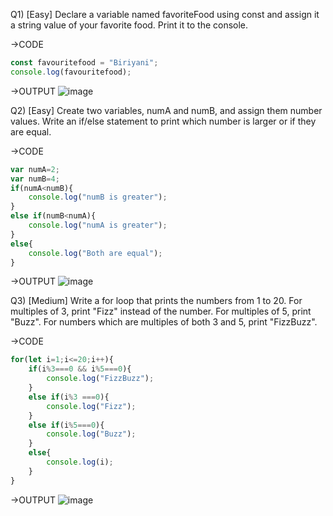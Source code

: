 Q1) [Easy] Declare a variable named favoriteFood using const and assign it a string value of your favorite food. Print it to the console.

->CODE
```js
const favouritefood = "Biriyani";
console.log(favouritefood);
```
->OUTPUT
![image](https://github.com/user-attachments/assets/215a57b0-a648-41d5-9057-0ed5c46e4122)



Q2) [Easy] Create two variables, numA and numB, and assign them number values. Write an if/else statement to print which number is larger or if they are equal.

->CODE
```js
var numA=2;
var numB=4;
if(numA<numB){
    console.log("numB is greater");
}
else if(numB<numA){
    console.log("numA is greater");
}
else{
    console.log("Both are equal");
}
```
->OUTPUT
![image](https://github.com/user-attachments/assets/553cec32-56df-4438-8eb7-5ff91337cc09)



Q3) [Medium] Write a for loop that prints the numbers from 1 to 20. For multiples of 3, print "Fizz" instead of the number. For multiples of 5, print "Buzz". For numbers which are multiples of both 3 and 5, print "FizzBuzz".

->CODE
```js
for(let i=1;i<=20;i++){
    if(i%3===0 && i%5===0){
        console.log("FizzBuzz");
    }
    else if(i%3 ===0){
        console.log("Fizz");
    }
    else if(i%5===0){
        console.log("Buzz");
    }
    else{
        console.log(i);
    }
}
```
->OUTPUT
![image](https://github.com/user-attachments/assets/89fe209b-d266-46a5-8ac5-0e429e8627db)
